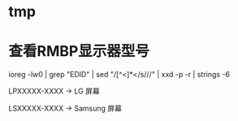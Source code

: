 tmp
===

查看RMBP显示器型号
===
ioreg -lw0 | grep \"EDID\" | sed "/[^<]*</s///" | xxd -p -r | strings -6
 
 
LPXXXXX-XXXX -> LG 屏幕

LSXXXXX-XXXX -> Samsung 屏幕
